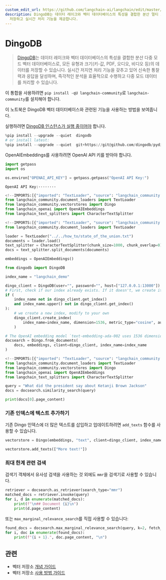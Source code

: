 ```yaml
---
custom_edit_url: https://github.com/langchain-ai/langchain/edit/master/docs/docs/integrations/vectorstores/dingo.ipynb
description: DingoDB는 데이터 레이크와 벡터 데이터베이스의 특성을 결합한 분산 멀티 모드 벡터 데이터베이스입니다. 다양한 데이터 유형을
  저장하고 실시간 처리 기능을 제공합니다.
---
```


# DingoDB

> [DingoDB](https://dingodb.readthedocs.io/en/latest/)는 데이터 레이크와 벡터 데이터베이스의 특성을 결합한 분산 다중 모드 벡터 데이터베이스로, 모든 유형과 크기(키-값, PDF, 오디오, 비디오 등)의 데이터를 저장할 수 있습니다. 실시간 저지연 처리 기능을 갖추고 있어 신속한 통찰력과 응답을 달성하며, 즉각적인 분석을 효율적으로 수행하고 다중 모드 데이터를 처리할 수 있습니다.

이 통합을 사용하려면 `pip install -qU langchain-community`로 `langchain-community`를 설치해야 합니다.

이 노트북은 DingoDB 벡터 데이터베이스와 관련된 기능을 사용하는 방법을 보여줍니다.

실행하려면 [DingoDB 인스턴스가 실행 중이어야](https://github.com/dingodb/dingo-deploy/blob/main/README.md) 합니다.

```python
%pip install --upgrade --quiet  dingodb
# or install latest:
%pip install --upgrade --quiet  git+https://git@github.com/dingodb/pydingo.git
```


OpenAIEmbeddings를 사용하려면 OpenAI API 키를 받아야 합니다.

```python
import getpass
import os

os.environ["OPENAI_API_KEY"] = getpass.getpass("OpenAI API Key:")
```

```output
OpenAI API Key:········
```


```python
<!--IMPORTS:[{"imported": "TextLoader", "source": "langchain_community.document_loaders", "docs": "https://api.python.langchain.com/en/latest/document_loaders/langchain_community.document_loaders.text.TextLoader.html", "title": "DingoDB"}, {"imported": "Dingo", "source": "langchain_community.vectorstores", "docs": "https://api.python.langchain.com/en/latest/vectorstores/langchain_community.vectorstores.dingo.Dingo.html", "title": "DingoDB"}, {"imported": "OpenAIEmbeddings", "source": "langchain_openai", "docs": "https://api.python.langchain.com/en/latest/embeddings/langchain_openai.embeddings.base.OpenAIEmbeddings.html", "title": "DingoDB"}, {"imported": "CharacterTextSplitter", "source": "langchain_text_splitters", "docs": "https://api.python.langchain.com/en/latest/character/langchain_text_splitters.character.CharacterTextSplitter.html", "title": "DingoDB"}]-->
from langchain_community.document_loaders import TextLoader
from langchain_community.vectorstores import Dingo
from langchain_openai import OpenAIEmbeddings
from langchain_text_splitters import CharacterTextSplitter
```


```python
<!--IMPORTS:[{"imported": "TextLoader", "source": "langchain_community.document_loaders", "docs": "https://api.python.langchain.com/en/latest/document_loaders/langchain_community.document_loaders.text.TextLoader.html", "title": "DingoDB"}]-->
from langchain_community.document_loaders import TextLoader

loader = TextLoader("../../how_to/state_of_the_union.txt")
documents = loader.load()
text_splitter = CharacterTextSplitter(chunk_size=1000, chunk_overlap=0)
docs = text_splitter.split_documents(documents)

embeddings = OpenAIEmbeddings()
```


```python
from dingodb import DingoDB

index_name = "langchain_demo"

dingo_client = DingoDB(user="", password="", host=["127.0.0.1:13000"])
# First, check if our index already exists. If it doesn't, we create it
if (
    index_name not in dingo_client.get_index()
    and index_name.upper() not in dingo_client.get_index()
):
    # we create a new index, modify to your own
    dingo_client.create_index(
        index_name=index_name, dimension=1536, metric_type="cosine", auto_id=False
    )

# The OpenAI embedding model `text-embedding-ada-002 uses 1536 dimensions`
docsearch = Dingo.from_documents(
    docs, embeddings, client=dingo_client, index_name=index_name
)
```


```python
<!--IMPORTS:[{"imported": "TextLoader", "source": "langchain_community.document_loaders", "docs": "https://api.python.langchain.com/en/latest/document_loaders/langchain_community.document_loaders.text.TextLoader.html", "title": "DingoDB"}, {"imported": "Dingo", "source": "langchain_community.vectorstores", "docs": "https://api.python.langchain.com/en/latest/vectorstores/langchain_community.vectorstores.dingo.Dingo.html", "title": "DingoDB"}, {"imported": "OpenAIEmbeddings", "source": "langchain_openai", "docs": "https://api.python.langchain.com/en/latest/embeddings/langchain_openai.embeddings.base.OpenAIEmbeddings.html", "title": "DingoDB"}, {"imported": "CharacterTextSplitter", "source": "langchain_text_splitters", "docs": "https://api.python.langchain.com/en/latest/character/langchain_text_splitters.character.CharacterTextSplitter.html", "title": "DingoDB"}]-->
from langchain_community.document_loaders import TextLoader
from langchain_community.vectorstores import Dingo
from langchain_openai import OpenAIEmbeddings
from langchain_text_splitters import CharacterTextSplitter
```


```python
query = "What did the president say about Ketanji Brown Jackson"
docs = docsearch.similarity_search(query)
```


```python
print(docs[0].page_content)
```


### 기존 인덱스에 텍스트 추가하기

기존 Dingo 인덱스에 더 많은 텍스트를 삽입하고 업데이트하려면 `add_texts` 함수를 사용할 수 있습니다.

```python
vectorstore = Dingo(embeddings, "text", client=dingo_client, index_name=index_name)

vectorstore.add_texts(["More text!"])
```


### 최대 한계 관련 검색

검색기 객체에서 유사성 검색을 사용하는 것 외에도 `mmr`을 검색기로 사용할 수 있습니다.

```python
retriever = docsearch.as_retriever(search_type="mmr")
matched_docs = retriever.invoke(query)
for i, d in enumerate(matched_docs):
    print(f"\n## Document {i}\n")
    print(d.page_content)
```


또는 `max_marginal_relevance_search`를 직접 사용할 수 있습니다:

```python
found_docs = docsearch.max_marginal_relevance_search(query, k=2, fetch_k=10)
for i, doc in enumerate(found_docs):
    print(f"{i + 1}.", doc.page_content, "\n")
```


## 관련

- 벡터 저장소 [개념 가이드](/docs/concepts/#vector-stores)
- 벡터 저장소 [사용 방법 가이드](/docs/how_to/#vector-stores)